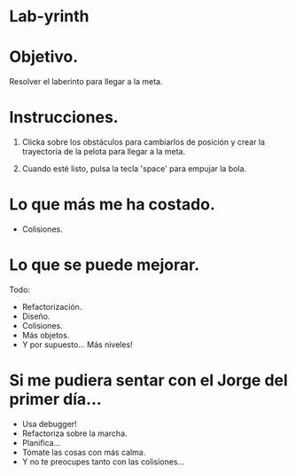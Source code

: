# Lab-yrinth

# Objetivo. 
Resolver el laberinto para llegar a la meta.

# Instrucciones.

1. Clicka sobre los obstáculos para cambiarlos de posición y crear la trayectoria de la pelota para llegar a la meta.

2. Cuando esté listo, pulsa la tecla 'space' para empujar la bola. 





# Lo que más me ha costado.

  - Colisiones. 
  
# Lo que se puede mejorar. 

  Todo:
  
  - Refactorización.
  - Diseño.
  - Colisiones.
  - Más objetos.
  - Y por supuesto... Más niveles!
  
# Si me pudiera sentar con el Jorge del primer día...

  - Usa debugger!
  - Refactoriza sobre la marcha.
  - Planifica...
  - Tómate las cosas con más calma.
  - Y no te preocupes tanto con las colisiones...
